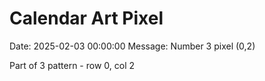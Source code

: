 # Calendar Art Pixel

Date: 2025-02-03 00:00:00
Message: Number 3 pixel (0,2)

Part of 3 pattern - row 0, col 2
